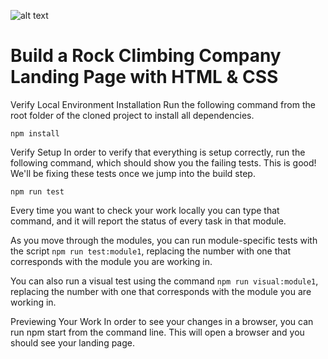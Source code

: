![alt text](https://iili.io/HhcZXPp.png)

# Build a Rock Climbing Company Landing Page with HTML & CSS

Verify Local Environment
Installation
Run the following command from the root folder of the cloned project to install all dependencies.

```npm install```

Verify Setup
In order to verify that everything is setup correctly, run the following command, which should show you the failing tests. This is good! We'll be fixing these tests once we jump into the build step.

```npm run test```

Every time you want to check your work locally you can type that command, and it will report the status of every task in that module.

As you move through the modules, you can run module-specific tests with the script `npm run test:module1`, replacing the number with one that corresponds with the module you are working in.

You can also run a visual test using the command `npm run visual:module1`, replacing the number with one that corresponds with the module you are working in.

Previewing Your Work
In order to see your changes in a browser, you can run npm start from the command line. This will open a browser and you should see your landing page.
